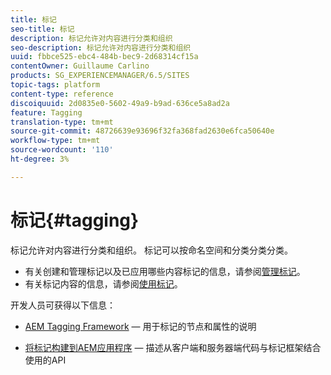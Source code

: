```yaml
---
title: 标记
seo-title: 标记
description: 标记允许对内容进行分类和组织
seo-description: 标记允许对内容进行分类和组织
uuid: fbbce525-ebc4-484b-bec9-2d68314cf15a
contentOwner: Guillaume Carlino
products: SG_EXPERIENCEMANAGER/6.5/SITES
topic-tags: platform
content-type: reference
discoiquuid: 2d0835e0-5602-49a9-b9ad-636ce5a8ad2a
feature: Tagging
translation-type: tm+mt
source-git-commit: 48726639e93696f32fa368fad2630e6fca50640e
workflow-type: tm+mt
source-wordcount: '110'
ht-degree: 3%

---
```



# 标记{#tagging}

标记允许对内容进行分类和组织。 标记可以按命名空间和分类分类分类。

* 有关创建和管理标记以及已应用哪些内容标记的信息，请参阅[管理标记](/help/sites-administering/tags.md)。
* 有关标记内容的信息，请参阅[使用标记](/help/sites-authoring/tags.md)。

开发人员可获得以下信息：

* [AEM Tagging Framework](/help/sites-developing/framework.md)  — 用于标记的节点和属性的说明

* [将标记构建到AEM应用程序](/help/sites-developing/building.md)  — 描述从客户端和服务器端代码与标记框架结合使用的API